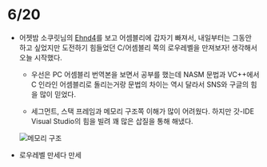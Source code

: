 # 6/20

- 어젯밤 소쿠릿님의 [Ehnd4](https://github.com/sokcuri/Ehnd4/blob/master/src/CrashFix.cpp)를 보고 어셈블리에 갑자기 빠져서, 내일부터는 그동안 하고 싶었지만 도전하기 힘들었던 C/어셈블리 쪽의 로우레벨을 만져보자! 생각해서 오늘 시작했다.

    - 우선은 PC 어셈블리 번역본을 보면서 공부를 했는데 NASM 문법과 VC++에서 C 인라인 어셈블리로 돌리는거랑 문법의 차이는 역시 달라서 SNS와 구글의 힘을 많이 믿었다.

    - 세그먼트, 스택 프레임과 메모리 구조쪽 이해가 많이 어려웠다. 하지만 갓-IDE Visual Studio의 힘을 빌려 꽤 많은 삽질을 통해 해냈다.

    ![메모리 구조](20.png)

- 로우레벨 만세다 만세